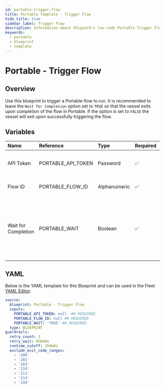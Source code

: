 ```yaml
---
id: portable-trigger-flow
title: Portable Template - Trigger Flow
hide_title: true
sidebar_label: Trigger Flow
description: Information about Shipyard's low-code Portable Trigger Flow blueprint. Triggers a Portable flow to run
keywords:
  - portable
  - blueprint
  - template
---
```


# Portable - Trigger Flow

## Overview

Use this blueprint to trigger a Portable flow to run. It is recommended to leave the `Wait for Completion` option set to `TRUE` so that the vessel exits upon completion of the flow in Portable. If the option is set to `FALSE` the vessel will exit upon successfully triggering the flow.

## Variables

| Name | Reference | Type | Required | Default | Options | Description             |
|:-----|:----------|:-----|:---------|:--------|:--------|:------------------------|
| API Token | PORTABLE_API_TOKEN | Password | :white_check_mark: | - | - | The API token generated in Portable |
| Flow ID | PORTABLE_FLOW_ID | Alphanumeric | :white_check_mark: | - | - | The ID of the flow to run |
| Wait for Completion | PORTABLE_WAIT | Boolean | :white_check_mark: | `TRUE` | - | Whether to wait for the flow to complete. If TRUE, Shipyard will wait for completion before exiting |




## YAML

Below is the YAML template for this Blueprint and can be used in the
Fleet [YAML Editor](../../reference/fleets/yaml-editor.md).

```yaml
source:
  blueprint: Portable - Trigger Flow
  inputs:
    PORTABLE_API_TOKEN: null  ## REQUIRED
    PORTABLE_FLOW_ID: null ## REQUIRED
    PORTABLE_WAIT: 'TRUE' ## REQUIRED
  type: BLUEPRINT
guardrails:
  retry_count: 1
  retry_wait: 0h0m0s
  runtime_cutoff: 1h0m0s
  exclude_exit_code_ranges:
    - '200'
    - '201'
    - '203'
    - '210'
    - '211'
    - '214'
    - '249'
 ```


